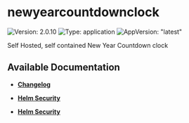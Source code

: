 # newyearcountdownclock

![Version: 2.0.10](https://img.shields.io/badge/Version-2.0.10-informational?style=flat-square) ![Type: application](https://img.shields.io/badge/Type-application-informational?style=flat-square) ![AppVersion: "latest"](https://img.shields.io/badge/AppVersion-"latest"-informational?style=flat-square)

Self Hosted, self contained New Year Countdown clock

## Available Documentation

- [**Changelog**](CHANGELOG)

- [**Helm Security**](container-security)

- [**Helm Security**](helm-security)

